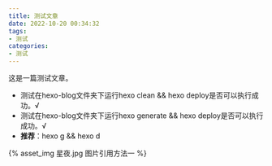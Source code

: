 ```yaml
---
title: 测试文章
date: 2022-10-20 00:34:32
tags:
- 测试
categories:
- 测试
---
```


这是一篇测试文章。

- 测试在hexo-blog文件夹下运行hexo clean && hexo deploy是否可以执行成功。√
- 测试在hexo-blog文件夹下运行hexo generate && hexo deploy是否可以执行成功。√
- **推荐**：hexo g && hexo d

{% asset_img 星夜.jpg 图片引用方法一 %}

